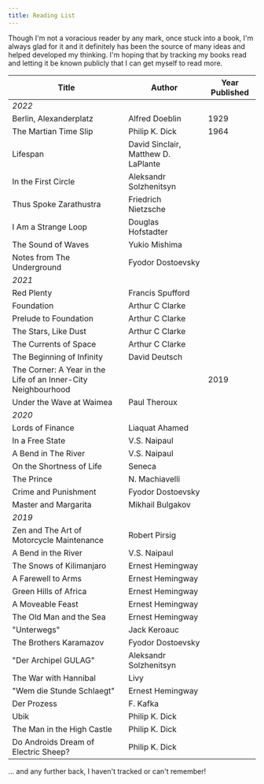 ```yaml
---
title: Reading List
---
```


Though I'm not a voracious reader by any mark, once stuck into a book, I'm always glad for it and it definitely has been the source of many ideas and helped developed my thinking. I'm hoping that by tracking my books read and letting it be known publicly that I can get myself to read more.

| Title                                                         | Author                              | Year Published |
|---------------------------------------------------------------|-------------------------------------|----------------|
| _2022_                                                        |                                     |                |
| Berlin, Alexanderplatz                                        | Alfred Doeblin                      | 1929           |
| The Martian Time Slip                                         | Philip K. Dick                      | 1964           |
| Lifespan                                                      | David Sinclair, Matthew D. LaPlante |                |
| In the First Circle                                           | Aleksandr Solzhenitsyn              |                |
| Thus Spoke Zarathustra                                        | Friedrich Nietzsche                 |                |
| I Am a Strange Loop                                           | Douglas Hofstadter                  |                |
| The Sound of Waves                                            | Yukio Mishima                       |                |
| Notes from The Underground                                    | Fyodor Dostoevsky                   |                |
| _2021_                                                        |                                     |                |
| Red Plenty                                                    | Francis Spufford                    |                |
| Foundation                                                    | Arthur C Clarke                     |                |
| Prelude to Foundation                                         | Arthur C Clarke                     |                |
| The Stars, Like Dust                                          | Arthur C Clarke                     |                |
| The Currents of Space                                         | Arthur C Clarke                     |                |
| The Beginning of Infinity                                     | David Deutsch                       |                |
| The Corner: A Year in the Life of an Inner-City Neighbourhood |                                     | 2019           |
| Under the Wave at Waimea                                      | Paul Theroux                        |                |
| _2020_                                                        |                                     |                |
| Lords of Finance                                              | Liaquat Ahamed                      |                |
| In a Free State                                               | V.S. Naipaul                        |                |
| A Bend in The River                                           | V.S. Naipaul                        |                |
| On the Shortness of Life                                      | Seneca                              |                |
| The Prince                                                    | N. Machiavelli                      |                |
| Crime and Punishment                                          | Fyodor Dostoevsky                   |                |
| Master and Margarita                                          | Mikhail Bulgakov                    |                |
| _2019_                                                        |                                     |                |
| Zen and The Art of Motorcycle Maintenance                     | Robert Pirsig                       |                |
| A Bend in the River                                           | V.S. Naipaul                        |                |
| The Snows of Kilimanjaro                                      | Ernest Hemingway                    |                |
| A Farewell to Arms                                            | Ernest Hemingway                    |                |
| Green Hills of Africa                                         | Ernest Hemingway                    |                |
| A Moveable Feast                                              | Ernest Hemingway                    |                |
| The Old Man and the Sea                                       | Ernest Hemingway                    |                |
| "Unterwegs"                                                   | Jack Keroauc                        |                |
| The Brothers Karamazov                                        | Fyodor Dostoevsky                   |                |
| "Der Archipel GULAG"                                          | Aleksandr Solzhenitsyn              |                |
| The War with Hannibal                                         | Livy                                |                |
| "Wem die Stunde Schlaegt"                                     | Ernest Hemingway                    |                |
| Der Prozess                                                   | F. Kafka                            |                |
| Ubik                                                          | Philip K. Dick                      |                |
| The Man in the High Castle                                    | Philip K. Dick                      |                |
| Do Androids Dream of Electric Sheep?                          | Philip K. Dick                      |                |


... and any further back, I haven't tracked or can't remember!
